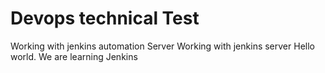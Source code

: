 # Devops technical Test
Working with jenkins automation Server
Working with jenkins server
Hello world. We are learning Jenkins
